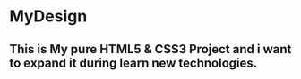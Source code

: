 # MyDesign
## This is My pure HTML5 & CSS3 Project and i want to expand it during learn new technologies.
